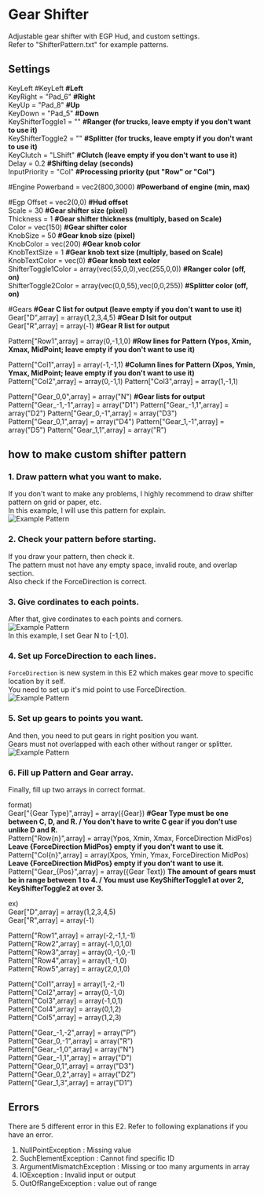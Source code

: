 # Gear Shifter
Adjustable gear shifter with EGP Hud, and custom settings.  
Refer to "ShifterPattern.txt" for example patterns.

## Settings
KeyLeft #KeyLeft                                      **#Left**  
KeyRight = "Pad_6"                                    **#Right**  
KeyUp = "Pad_8"                                       **#Up**  
KeyDown = "Pad_5"                                     **#Down**  
KeyShifterToggle1 = ""                                **#Ranger (for trucks, leave empty if you don't want to use it)**  
KeyShifterToggle2 = ""                                **#Splitter (for trucks, leave empty if you don't want to use it)**  
KeyClutch = "LShift"                                  **#Clutch (leave empty if you don't want to use it)**  
Delay = 0.2                                           **#Shifting delay (seconds)**  
InputPriority = "Col"                                 **#Processing priority (put "Row" or "Col")**  

#Engine
Powerband = vec2(800,3000)                            **#Powerband of engine (min, max)**  

#Egp
Offset = vec2(0,0)                                    **#Hud offset**  
Scale = 30                                            **#Gear shifter size (pixel)**  
Thickness = 1                                         **#Gear shifter thickness (multiply, based on Scale)**  
Color = vec(150)                                      **#Gear shifter color**  
KnobSize = 50                                         **#Gear knob size (pixel)**  
KnobColor = vec(200)                                  **#Gear knob color**  
KnobTextSize = 1                                      **#Gear knob text size (multiply, based on Scale)**  
KnobTextColor = vec(0)                                **#Gear knob text color**  
ShifterToggle1Color = array(vec(55,0,0),vec(255,0,0)) **#Ranger color (off, on)**  
ShifterToggle2Color = array(vec(0,0,55),vec(0,0,255)) **#Splitter color (off, on)**  

#Gears
                                                      **#Gear C list for output (leave empty if you don't want to use it)**  
Gear["D",array] = array(1,2,3,4,5)                    **#Gear D lsit for output**  
Gear["R",array] = array(-1)                           **#Gear R list for output**  

Pattern["Row1",array] = array(0,-1,1,0)               **#Row lines for Pattern (Ypos, Xmin, Xmax, MidPoint; leave empty if you don't want to use it)**  

Pattern["Col1",array] = array(-1,-1,1)                **#Column lines for Pattern (Xpos, Ymin, Ymax, MidPoint; leave empty if you don't want to use it)**  
Pattern["Col2",array] = array(0,-1,1)
Pattern["Col3",array] = array(1,-1,1)

Pattern["Gear_0,0",array] = array("N")                **#Gear lists for output**  
Pattern["Gear_-1,-1",array] = array("D1")
Pattern["Gear_-1,1",array] = array("D2")
Pattern["Gear_0,-1",array] = array("D3")
Pattern["Gear_0,1",array] = array("D4")
Pattern["Gear_1,-1",array] = array("D5")
Pattern["Gear_1,1",array] = array("R")

## how to make custom shifter pattern
### 1. Draw pattern what you want to make.
If you don't want to make any problems, I highly recommend to draw shifter pattern on grid or paper, etc.  
In this example, I will use this pattern for explain.  
![Example Pattern](/image/test.png)
### 2. Check your pattern before starting.
If you draw your pattern, then check it.  
The pattern must not have any empty space, invalid route, and overlap section.  
Also check if the ForceDirection is correct.
### 3. Give cordinates to each points.
After that, give cordinates to each points and corners.  
![Example Pattern](/image/PatternEx02.png "Example pattern for explain.")  
In this example, I set Gear N to [-1,0].  
### 4. Set up ForceDirection to each lines.
`ForceDirection` is new system in this E2 which makes gear move to specific location by it self.  
You need to set up it's mid point to use ForceDirection.  
![Example Pattern](/image/PatternEx03.png "Example pattern for explain.")
### 5. Set up gears to points you want.
And then, you need to put gears in right position you want.  
Gears must not overlapped with each other without ranger or splitter.  
![Example Pattern](/image/PatternEx04.png "Example pattern for explain.")
### 6. Fill up Pattern and Gear array.
Finally, fill up two arrays in correct format.  

format)  
Gear["{Gear Type}",array] = array({Gear}) **#Gear Type must be one between C, D, and R. / You don't have to write C gear if you don't use unlike D and R.**  
Pattern["Row{n}",array] = array(Ypos, Xmin, Xmax, ForceDirection MidPos) **Leave {ForceDirection MidPos} empty if you don't want to use it.**  
Pattern["Col{n}",array] = array(Xpos, Ymin, Ymax, ForceDirection MidPos) **Leave {ForceDirection MidPos} empty if you don't want to use it.**  
Pattern["Gear_{Pos}",array] = array({Gear Text}) **The amount of gears must be in range between 1 to 4. / You must use KeyShifterToggle1 at over 2, KeyShifterToggle2 at over 3.**  

ex)  
Gear["D",array] = array(1,2,3,4,5)  
Gear["R",array] = array(-1)  

Pattern["Row1",array] = array(-2,-1,1,-1)  
Pattern["Row2",array] = array(-1,0,1,0)  
Pattern["Row3",array] = array(0,-1,0,-1)  
Pattern["Row4",array] = array(1,-1,0)  
Pattern["Row5",array] = array(2,0,1,0)  

Pattern["Col1",array] = array(1,-2,-1)  
Pattern["Col2",array] = array(0,-1,0)  
Pattern["Col3",array] = array(-1,0,1)  
Pattern["Col4",array] = array(0,1,2)  
Pattern["Col5",array] = array(1,2,3)  

Pattern["Gear_-1,-2",array] = array("P")  
Pattern["Gear_0,-1",array] = array("R")  
Pattern["Gear_-1,0",array] = array("N")  
Pattern["Gear_-1,1",array] = array("D")  
Pattern["Gear_0,1",array] = array("D3")  
Pattern["Gear_0,2",array] = array("D2")  
Pattern["Gear_1,3",array] = array("D1")  

## Errors
There are 5 different error in this E2. Refer to following explanations if you have an error.
1. NullPointException : Missing value
2. SuchElementException : Cannot find specific ID
3. ArgumentMismatchException : Missing or too many arguments in array
4. IOException : Invalid input or output
5. OutOfRangeException : value out of range
